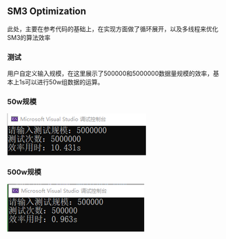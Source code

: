 ## SM3 Optimization

此处，主要在参考代码的基础上，在实现方面做了循环展开，以及多线程来优化SM3的算法效率

### 测试

用户自定义输入规模，在这里展示了500000和5000000数据量规模的效率，基本上1s可以进行50w组数据的运算。

### 50w规模

![](https://github.com/lunan0320/Crypto_projects/blob/main/5.SM3_optimization/50w.png)

### 500w规模

![](https://github.com/lunan0320/Crypto_projects/blob/main/5.SM3_optimization/500w.png)


